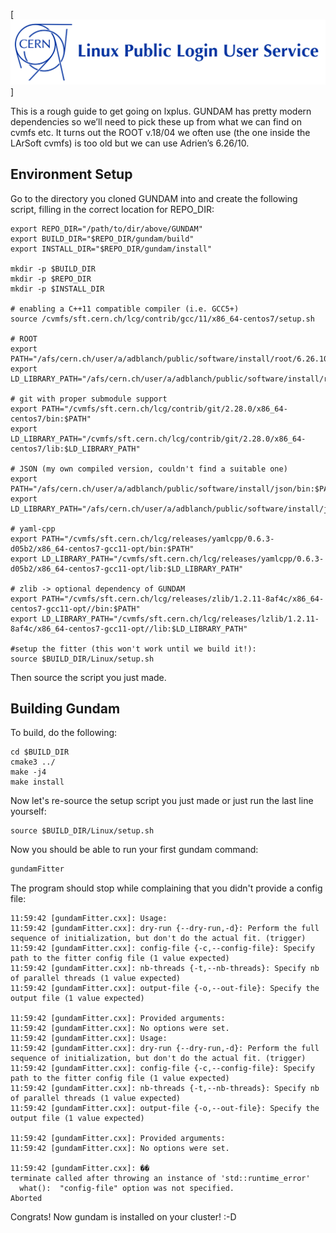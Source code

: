 [![](images/lxplusLogo.png)]

This is a rough guide to get going on lxplus. GUNDAM has pretty modern dependencies so we’ll need to pick these up from what we can find on cvmfs etc. It turns out the ROOT v.18/04 we often use (the one inside the LArSoft cvmfs) is too old but we can use Adrien’s 6.26/10. 

## Environment Setup
Go to the directory you cloned GUNDAM into and create the following script, filling in the correct location for REPO_DIR:
```
export REPO_DIR="/path/to/dir/above/GUNDAM"
export BUILD_DIR="$REPO_DIR/gundam/build"
export INSTALL_DIR="$REPO_DIR/gundam/install"

mkdir -p $BUILD_DIR
mkdir -p $REPO_DIR
mkdir -p $INSTALL_DIR

# enabling a C++11 compatible compiler (i.e. GCC5+)
source /cvmfs/sft.cern.ch/lcg/contrib/gcc/11/x86_64-centos7/setup.sh

# ROOT
export PATH="/afs/cern.ch/user/a/adblanch/public/software/install/root/6.26.10_x86_64_el7_gcc11_cxx17/bin:$PATH"
export LD_LIBRARY_PATH="/afs/cern.ch/user/a/adblanch/public/software/install/root/6.26.10_x86_64_el7_gcc11_cxx17/lib:$LD_LIBRARY_PATH"

# git with proper submodule support
export PATH="/cvmfs/sft.cern.ch/lcg/contrib/git/2.28.0/x86_64-centos7/bin:$PATH"
export LD_LIBRARY_PATH="/cvmfs/sft.cern.ch/lcg/contrib/git/2.28.0/x86_64-centos7/lib:$LD_LIBRARY_PATH"

# JSON (my own compiled version, couldn't find a suitable one)
export PATH="/afs/cern.ch/user/a/adblanch/public/software/install/json/bin:$PATH"
export LD_LIBRARY_PATH="/afs/cern.ch/user/a/adblanch/public/software/install/json/lib:$LD_LIBRARY_PATH"

# yaml-cpp
export PATH="/cvmfs/sft.cern.ch/lcg/releases/yamlcpp/0.6.3-d05b2/x86_64-centos7-gcc11-opt/bin:$PATH"
export LD_LIBRARY_PATH="/cvmfs/sft.cern.ch/lcg/releases/yamlcpp/0.6.3-d05b2/x86_64-centos7-gcc11-opt/lib:$LD_LIBRARY_PATH"

# zlib -> optional dependency of GUNDAM
export PATH="/cvmfs/sft.cern.ch/lcg/releases/zlib/1.2.11-8af4c/x86_64-centos7-gcc11-opt//bin:$PATH"
export LD_LIBRARY_PATH="/cvmfs/sft.cern.ch/lcg/releases/lzlib/1.2.11-8af4c/x86_64-centos7-gcc11-opt//lib:$LD_LIBRARY_PATH"

#setup the fitter (this won't work until we build it!):
source $BUILD_DIR/Linux/setup.sh
```

Then source the script you just made.

## Building Gundam

To build, do the following:

```
cd $BUILD_DIR
cmake3 ../
make -j4
make install
```

Now let's re-source the setup script you just made or just run the last line yourself: 

```
source $BUILD_DIR/Linux/setup.sh
```

Now you should be able to run your first gundam command:

```sh
gundamFitter
```

The program should stop while complaining that you didn't provide a config
file:

```
11:59:42 [gundamFitter.cxx]: Usage:
11:59:42 [gundamFitter.cxx]: dry-run {--dry-run,-d}: Perform the full sequence of initialization, but don't do the actual fit. (trigger)
11:59:42 [gundamFitter.cxx]: config-file {-c,--config-file}: Specify path to the fitter config file (1 value expected)
11:59:42 [gundamFitter.cxx]: nb-threads {-t,--nb-threads}: Specify nb of parallel threads (1 value expected)
11:59:42 [gundamFitter.cxx]: output-file {-o,--out-file}: Specify the output file (1 value expected)

11:59:42 [gundamFitter.cxx]: Provided arguments:
11:59:42 [gundamFitter.cxx]: No options were set.
11:59:42 [gundamFitter.cxx]: Usage:
11:59:42 [gundamFitter.cxx]: dry-run {--dry-run,-d}: Perform the full sequence of initialization, but don't do the actual fit. (trigger)
11:59:42 [gundamFitter.cxx]: config-file {-c,--config-file}: Specify path to the fitter config file (1 value expected)
11:59:42 [gundamFitter.cxx]: nb-threads {-t,--nb-threads}: Specify nb of parallel threads (1 value expected)
11:59:42 [gundamFitter.cxx]: output-file {-o,--out-file}: Specify the output file (1 value expected)

11:59:42 [gundamFitter.cxx]: Provided arguments:
11:59:42 [gundamFitter.cxx]: No options were set.

11:59:42 [gundamFitter.cxx]: ��
terminate called after throwing an instance of 'std::runtime_error'
  what():  "config-file" option was not specified.
Aborted
```

Congrats! Now gundam is installed on your cluster! :-D
